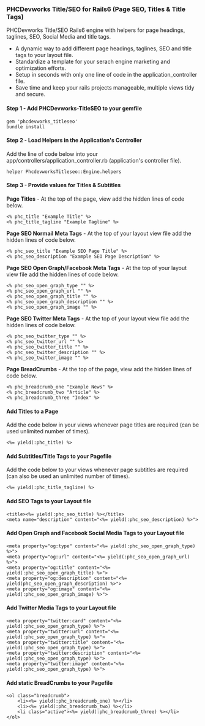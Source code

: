 ### PHCDevworks Title/SEO for Rails6 (Page SEO, Titles & Title Tags)

PHCDevworks Title/SEO Rails6 engine with helpers for page headings, taglines, SEO, Social Media and title tags.

* A dynamic way to add different page headings, taglines, SEO and title tags to your layout file.
* Standardize a template for your serach engine marketing and optimization efforts.
* Setup in seconds with only one line of code in the application_controller file.
* Save time and keep your rails projects manageable, multiple views tidy and secure.

#### Step 1 - Add PHCDevworks-TitleSEO to your gemfile  

	gem 'phcdevworks_titleseo'
	bundle install

#### Step 2 - Load Helpers in the Application's Controller
Add the line of code below into your app/controllers/application_controller.rb (application's controller file).  

	helper PhcdevworksTitleseo::Engine.helpers

#### Step 3 - Provide values for Titles & Subtitles
  
**Page Titles** - At the top of the page, view add the hidden lines of code below.

	<% phc_title "Example Title" %>
	<% phc_title_tagline "Example Tagline" %>
  
**Page SEO Normail Meta Tags** - At the top of your layout view file add the hidden lines of code below.

	<% phc_seo_title "Example SEO Page Title" %>
	<% phc_seo_description "Example SEO Page Description" %>
  
**Page SEO Open Graph/Facebook Meta Tags** - At the top of your layout view file add the hidden lines of code below.  
  
	<% phc_seo_open_graph_type "" %>  
	<% phc_seo_open_graph_url "" %>  
	<% phc_seo_open_graph_title "" %>  
	<% phc_seo_open_graph_description "" %>  
	<% phc_seo_open_graph_image "" %>  
  
**Page SEO Twitter Meta Tags** - At the top of your layout view file add the hidden lines of code below. 

	<% phc_seo_twitter_type "" %>  
	<% phc_seo_twitter_url "" %>  
	<% phc_seo_twitter_title "" %>  
	<% phc_seo_twitter_description "" %>  
	<% phc_seo_twitter_image "" %>  


**Page BreadCrumbs** - At the top of the page, view add the hidden lines of code below.

	<% phc_breadcrumb_one "Example News" %>
	<% phc_breadcrumb_two "Article" %>
	<% phc_breadcrumb_three "Index" %>
  
#### Add Titles to a Page  
Add the code below in your views whenever page titles are required (can be used unlimited number of times).  

	<%= yield(:phc_title) %>

#### Add Subtitles/Title Tags to your Pagefile
Add the code below to your views whenever page subtitles are required (can also be used an unlimited number of times).  

	<%= yield(:phc_title_tagline) %>

#### Add SEO Tags to your Layout file

	<title><%= yield(:phc_seo_title) %></title>
	<meta name="description" content="<%= yield(:phc_seo_description) %>">
  
#### Add Open Graph and Facebook Social Media Tags to your Layout file  
  
	<meta property="og:type" content="<%= yield(:phc_seo_open_graph_type) %>">  
	<meta property="og:url" content="<%= yield(:phc_seo_open_graph_url) %>">  
	<meta property="og:title" content="<%= yield(:phc_seo_open_graph_title) %>">  
	<meta property="og:description" content="<%= yield(phc_seo_open_graph_description) %>">  
	<meta property="og:image" content="<%= yield(:phc_seo_open_graph_image) %>">  
  
#### Add Twitter Media Tags to your Layout file  
  
	<meta property="twitter:card" content="<%= yield(:phc_seo_open_graph_type) %>">
	<meta property="twitter:url" content="<%= yield(:phc_seo_open_graph_type) %>">
	<meta property="twitter:title" content="<%= yield(:phc_seo_open_graph_type) %>">
	<meta property="twitter:description" content="<%= yield(:phc_seo_open_graph_type) %>">
	<meta property="twitter:image" content="<%= yield(:phc_seo_open_graph_type) %>">
  
#### Add static BreadCrumbs to your Pagefile

	<ol class="breadcrumb">
		<li><%= yield(:phc_breadcrumb_one) %></li>
		<li><%= yield(:phc_breadcrumb_two) %></li>
		<li class="active"><%= yield(:phc_breadcrumb_three) %></li>
	</ol>


